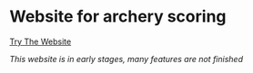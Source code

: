 Website for archery scoring
==========================
[Try The Website](https://archery-scoring-6e188.web.app/)

*This website is in early stages, many features are not finished*
